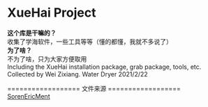 # XueHai Project
**这个库是干嘛的？**  
收集了学海软件，一些工具等等（懂的都懂，我就不多说了）  
**为了啥？**  
不为了啥，只为大家方便取用  
Including the XueHai installation package, grab package, tools, etc. Collected by Wei Zixiang.
Water Dryer 2021/2/22

================== 文件来源 ==================  
[SorenEricMent](https://github.com/SorenEricMent)
